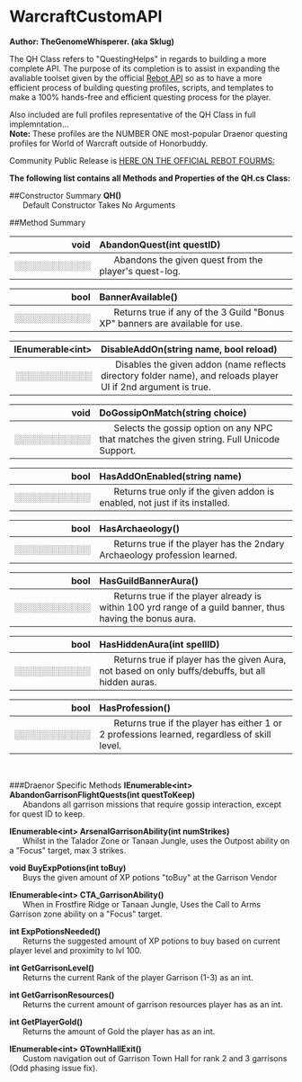 WarcraftCustomAPI
=================

**Author: TheGenomeWhisperer. (aka Sklug)**

The QH Class refers to "QuestingHelps" in regards to building a more complete API.  The purpose of its completion is to assist in expanding the avaliable toolset given by the official [Rebot API](http://www.rebot.to/showthread.php?t=1899) so as to have a more efficient process of building questing profiles, scripts, and templates to make a 100% hands-free and efficient questing process for the player.

Also included are full profiles representative of the QH Class in full implemntation...  
**Note:** These profiles are the NUMBER ONE most-popular Draenor questing profiles for World of Warcraft outside of Honorbuddy.

Community Public Release is [HERE ON THE OFFICIAL REBOT FOURMS:](http://www.rebot.to/showthread.php?t=4930)

**The following list contains all Methods and Properties of the QH.cs Class:**

##Constructor Summary
**QH()**  
    &nbsp;&nbsp;&nbsp;&nbsp;&nbsp;&nbsp;Default Constructor Takes No Arguments
    
##Method Summary  

|void | AbandonQuest(int questID)|
|-----:|:--------------------------|
|░░░░░░░░░░░░|&nbsp;&nbsp;&nbsp;&nbsp;&nbsp;&nbsp;Abandons the given quest from the player's quest-log.|

|bool |BannerAvailable()|
|-----:|:--------------------------|
|░░░░░░░░░░░░|&nbsp;&nbsp;&nbsp;&nbsp;&nbsp;&nbsp;Returns true if any of the 3 Guild "Bonus XP" banners are available for use.|

|IEnumerable\<int\> | DisableAddOn(string name, bool reload)|
|-----:|:--------------------------|
|░░░░░░░░░░░░|&nbsp;&nbsp;&nbsp;&nbsp;&nbsp;&nbsp;Disables the given addon (name reflects directory folder name), and reloads player UI if 2nd argument is true.|

|void |DoGossipOnMatch(string choice)|
|-----:|:--------------------------|
|░░░░░░░░░░░░|&nbsp;&nbsp;&nbsp;&nbsp;&nbsp;&nbsp;Selects the gossip option on any NPC that matches the given string. Full Unicode Support.|

|bool |HasAddOnEnabled(string name)|
|-----:|:--------------------------|
|░░░░░░░░░░░░|&nbsp;&nbsp;&nbsp;&nbsp;&nbsp;&nbsp;Returns true only if the given addon is enabled, not just if its installed.|

|bool |HasArchaeology()|
|-----:|:--------------------------|
|░░░░░░░░░░░░|&nbsp;&nbsp;&nbsp;&nbsp;&nbsp;&nbsp;Returns true if the player has the 2ndary Archaeology profession learned.|

|bool |HasGuildBannerAura()|
|-----:|:--------------------------|
|░░░░░░░░░░░░|&nbsp;&nbsp;&nbsp;&nbsp;&nbsp;&nbsp;Returns true if the player already is within 100 yrd range of a guild banner, thus having the bonus aura.|

|bool |HasHiddenAura(int spellID)|
|-----:|:--------------------------|
|░░░░░░░░░░░░|&nbsp;&nbsp;&nbsp;&nbsp;&nbsp;&nbsp;Returns true if player has the given Aura, not based on only buffs/debuffs, but all hidden auras.|

|bool |HasProfession()|
|-----:|:--------------------------|
|░░░░░░░░░░░░|&nbsp;&nbsp;&nbsp;&nbsp;&nbsp;&nbsp;Returns true if the player has either 1 or 2 professions learned, regardless of skill level.|

&nbsp;&nbsp;&nbsp;&nbsp;&nbsp;&nbsp;


###Draenor Specific Methods
**IEnumerable\<int\> AbandonGarrisonFlightQuests(int questToKeep)**  
&nbsp;&nbsp;&nbsp;&nbsp;&nbsp;&nbsp;Abandons all garrison missions that require gossip interaction, except for quest ID to keep.

**IEnumerable\<int\> ArsenalGarrisonAbility(int numStrikes)**  
&nbsp;&nbsp;&nbsp;&nbsp;&nbsp;&nbsp;Whilst in the Talador Zone or Tanaan Jungle, uses the Outpost ability on a "Focus" target, max 3 strikes.

**void BuyExpPotions(int toBuy)**  
&nbsp;&nbsp;&nbsp;&nbsp;&nbsp;&nbsp;Buys the given amount of XP potions "toBuy" at the Garrison Vendor

**IEnumerable\<int\> CTA_GarrisonAbility()**  
&nbsp;&nbsp;&nbsp;&nbsp;&nbsp;&nbsp;When in Frostfire Ridge or Tanaan Jungle, Uses the Call to Arms Garrison zone ability on a "Focus" target.

**int ExpPotionsNeeded()**  
&nbsp;&nbsp;&nbsp;&nbsp;&nbsp;&nbsp;Returns the suggested amount of XP potions to buy based on current player level and proximity to lvl 100.

**int GetGarrisonLevel()**  
&nbsp;&nbsp;&nbsp;&nbsp;&nbsp;&nbsp;Returns the current Rank of the player Garrison (1-3) as an int.

**int GetGarrisonResources()**  
&nbsp;&nbsp;&nbsp;&nbsp;&nbsp;&nbsp;Returns the current amount of garrison resources player has as an int.

**int GetPlayerGold()**  
&nbsp;&nbsp;&nbsp;&nbsp;&nbsp;&nbsp;Returns the amount of Gold the player has as an int.

**IEnumerable\<int\> GTownHallExit()**  
&nbsp;&nbsp;&nbsp;&nbsp;&nbsp;&nbsp;Custom navigation out of Garrison Town Hall for rank 2 and 3 garrisons (Odd phasing issue fix).


&nbsp;&nbsp;&nbsp;&nbsp;&nbsp;&nbsp;


&nbsp;&nbsp;&nbsp;&nbsp;&nbsp;&nbsp;


&nbsp;&nbsp;&nbsp;&nbsp;&nbsp;&nbsp;
